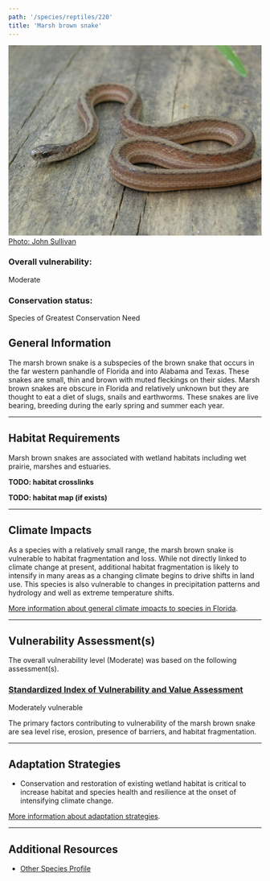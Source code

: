 ```yaml
---
path: '/species/reptiles/220'
title: 'Marsh brown snake'
---
```


<content-header icon="snakes" title="Marsh brown snake" subtitle="Storeria dekayi limnetes"></content-header>

<div id="TopSection">

<div class="header-photo"><img src="220.jpg" alt="Photo for Marsh brown snake"/>
<figcaption><a href="https://commons.wikimedia.org/w/index.php?curid=21703585" target="_blank" rel="noopener noreferrer">Photo: John Sullivan</a></figcaption></div>

<div>

### Overall vulnerability:

<div class="vulnerability vulnerability-moderate">Moderate</div>

### Conservation status:

Species of Greatest Conservation Need

</div>
</div>

## General Information

The marsh brown snake is a subspecies of the brown snake that occurs in the far western panhandle of Florida and into Alabama and Texas.  These snakes are small, thin and brown with muted fleckings on their sides.  Marsh brown snakes are obscure in Florida and relatively unknown but they are thought to eat a diet of slugs, snails and earthworms.  These snakes are live bearing, breeding during the early spring and summer each year.

<hr />

## Habitat Requirements



Marsh brown snakes are associated with wetland habitats including wet prairie, marshes and estuaries.

**TODO: habitat crosslinks**

**TODO: habitat map (if exists)**

<hr />

## Climate Impacts

As a species with a relatively small range, the marsh brown snake is vulnerable to habitat fragmentation and loss.  While not directly linked to climate change at present, additional habitat fragmentation is likely to intensify in many areas as a changing climate begins to drive shifts in land use.  This species is also vulnerable to changes in precipitation patterns and hydrology and well as extreme temperature shifts.

[More information about general climate impacts to species in Florida](/impacts/species).



<hr />

## Vulnerability Assessment(s)

The overall vulnerability level (Moderate) was based on the following assessment(s).
#### 
<div class="vulnerability-header">
<h3><a href="/impacts/vulnerability/sivva/species">Standardized Index of Vulnerability and Value Assessment</a></h3>
<div class="vulnerability vulnerability-moderate">Moderately vulnerable</div>
</div> 

The primary factors contributing to vulnerability of the marsh brown snake are sea level rise, erosion, presence of barriers, and habitat fragmentation.


<hr />

## Adaptation Strategies

- Conservation and restoration of existing wetland habitat is critical to increase habitat and species health and resilience at the onset of intensifying climate change.

[More information about adaptation strategies](/strategies).

<hr />


## Additional Resources

- [Other Species Profile](https://www.floridamuseum.ufl.edu/herpetology/fl-snakes/list/storeria-dekayi-limnetes/)
